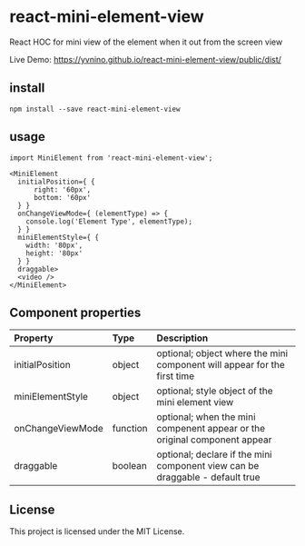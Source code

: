 # react-mini-element-view
React HOC for mini view of the element when it out from the screen view

Live Demo: https://yvnino.github.io/react-mini-element-view/public/dist/

## install

```
npm install --save react-mini-element-view
```

## usage

```
import MiniElement from 'react-mini-element-view';

<MiniElement 
  initialPosition={ {
      right: '60px',
      bottom: '60px'
  } }
  onChangeViewMode={ (elementType) => {
    console.log('Element Type', elementType);
  } }
  miniElementStyle={ {
    width: '80px',
    height: '80px'
  } }
  draggable>
  <video />
</MiniElement>

```

## Component properties

Property        |       Type         |       Description
:---------------|:-------------------|:--------------------------------
initialPosition | object  | optional; object where the mini component will appear for the first time
miniElementStyle | object  | optional; style object of the mini element view
onChangeViewMode | function  | optional; when the mini compenent appear or the original component appear
draggable | boolean  | optional; declare if the mini component view can be draggable - default true

## License

This project is licensed under the MIT License.
